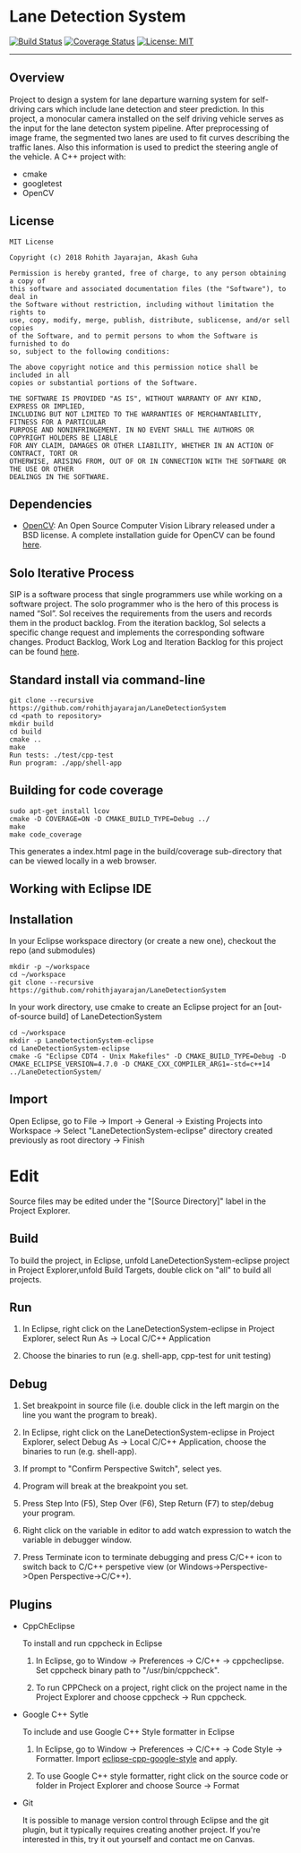 # Lane Detection System
[![Build Status](https://travis-ci.org/rohithjayarajan/LaneDetectionSystem.svg?branch=master)](https://travis-ci.org/rohithjayarajan/LaneDetectionSystem)
[![Coverage Status](https://coveralls.io/repos/github/rohithjayarajan/LaneDetectionSystem/badge.svg?branch=master)](https://coveralls.io/github/rohithjayarajan/LaneDetectionSystem?branch=master)
[![License: MIT](https://img.shields.io/badge/License-MIT-blue.svg)](https://opensource.org/licenses/MIT)

---

## Overview

Project to design a system for lane departure warning system for self-driving cars which include lane detection and steer prediction. In this project, a monocular camera installed on the self driving vehicle serves as the input for the lane detecton system pipeline. After preprocessing of image frame, the segmented two lanes are used to fit curves describing the traffic lanes. Also this information is used to predict the steering angle of the vehicle. 
A C++ project with:

- cmake
- googletest
- OpenCV

## License
```
MIT License

Copyright (c) 2018 Rohith Jayarajan, Akash Guha

Permission is hereby granted, free of charge, to any person obtaining a copy of 
this software and associated documentation files (the "Software"), to deal in 
the Software without restriction, including without limitation the rights to 
use, copy, modify, merge, publish, distribute, sublicense, and/or sell copies 
of the Software, and to permit persons to whom the Software is furnished to do 
so, subject to the following conditions:

The above copyright notice and this permission notice shall be included in all 
copies or substantial portions of the Software.

THE SOFTWARE IS PROVIDED "AS IS", WITHOUT WARRANTY OF ANY KIND, EXPRESS OR IMPLIED, 
INCLUDING BUT NOT LIMITED TO THE WARRANTIES OF MERCHANTABILITY, FITNESS FOR A PARTICULAR 
PURPOSE AND NONINFRINGEMENT. IN NO EVENT SHALL THE AUTHORS OR COPYRIGHT HOLDERS BE LIABLE 
FOR ANY CLAIM, DAMAGES OR OTHER LIABILITY, WHETHER IN AN ACTION OF CONTRACT, TORT OR 
OTHERWISE, ARISING FROM, OUT OF OR IN CONNECTION WITH THE SOFTWARE OR THE USE OR OTHER 
DEALINGS IN THE SOFTWARE.
```

## Dependencies

- [OpenCV][reference-id-for-OpenCV]: An Open Source Computer Vision Library released under a BSD license.
A complete installation guide for OpenCV can be found [here][reference-id-for-here].

[reference-id-for-OpenCV]: https://opencv.org/
[reference-id-for-here]: https://docs.opencv.org/3.3.1/d7/d9f/tutorial_linux_install.html

## Solo Iterative Process

SIP is a software process that single programmers use while working on a software project. The solo programmer who is the hero of this process is named “Sol”. Sol receives the requirements from the users and records them in the product backlog. From the iteration backlog, Sol selects a specific change request and implements the corresponding software changes. Product Backlog, Work Log and Iteration Backlog for this project can be found [here][reference-id-for-here1].

[reference-id-for-here1]: https://docs.google.com/spreadsheets/d/1b254fKUI1N3dCOtlsByfg0JyH0NWnpPUUpDtdTfVFeI/edit?usp=sharing

## Standard install via command-line
```
git clone --recursive https://github.com/rohithjayarajan/LaneDetectionSystem
cd <path to repository>
mkdir build
cd build
cmake ..
make
Run tests: ./test/cpp-test
Run program: ./app/shell-app
```

## Building for code coverage
```
sudo apt-get install lcov
cmake -D COVERAGE=ON -D CMAKE_BUILD_TYPE=Debug ../
make
make code_coverage
```
This generates a index.html page in the build/coverage sub-directory that can be viewed locally in a web browser.

## Working with Eclipse IDE ##

## Installation

In your Eclipse workspace directory (or create a new one), checkout the repo (and submodules)
```
mkdir -p ~/workspace
cd ~/workspace
git clone --recursive https://github.com/rohithjayarajan/LaneDetectionSystem
```

In your work directory, use cmake to create an Eclipse project for an [out-of-source build] of LaneDetectionSystem

```
cd ~/workspace
mkdir -p LaneDetectionSystem-eclipse
cd LaneDetectionSystem-eclipse
cmake -G "Eclipse CDT4 - Unix Makefiles" -D CMAKE_BUILD_TYPE=Debug -D CMAKE_ECLIPSE_VERSION=4.7.0 -D CMAKE_CXX_COMPILER_ARG1=-std=c++14 ../LaneDetectionSystem/
```

## Import

Open Eclipse, go to File -> Import -> General -> Existing Projects into Workspace -> 
Select "LaneDetectionSystem-eclipse" directory created previously as root directory -> Finish

# Edit

Source files may be edited under the "[Source Directory]" label in the Project Explorer.


## Build

To build the project, in Eclipse, unfold LaneDetectionSystem-eclipse project in Project Explorer,unfold Build Targets, double click on "all" to build all projects.

## Run

1. In Eclipse, right click on the LaneDetectionSystem-eclipse in Project Explorer,
select Run As -> Local C/C++ Application

2. Choose the binaries to run (e.g. shell-app, cpp-test for unit testing)


## Debug


1. Set breakpoint in source file (i.e. double click in the left margin on the line you want 
the program to break).

2. In Eclipse, right click on the LaneDetectionSystem-eclipse in Project Explorer, select Debug As -> 
Local C/C++ Application, choose the binaries to run (e.g. shell-app).

3. If prompt to "Confirm Perspective Switch", select yes.

4. Program will break at the breakpoint you set.

5. Press Step Into (F5), Step Over (F6), Step Return (F7) to step/debug your program.

6. Right click on the variable in editor to add watch expression to watch the variable in 
debugger window.

7. Press Terminate icon to terminate debugging and press C/C++ icon to switch back to C/C++ 
perspetive view (or Windows->Perspective->Open Perspective->C/C++).


## Plugins

- CppChEclipse

    To install and run cppcheck in Eclipse

    1. In Eclipse, go to Window -> Preferences -> C/C++ -> cppcheclipse.
    Set cppcheck binary path to "/usr/bin/cppcheck".

    2. To run CPPCheck on a project, right click on the project name in the Project Explorer 
    and choose cppcheck -> Run cppcheck.


- Google C++ Sytle

    To include and use Google C++ Style formatter in Eclipse

    1. In Eclipse, go to Window -> Preferences -> C/C++ -> Code Style -> Formatter. 
    Import [eclipse-cpp-google-style][reference-id-for-eclipse-cpp-google-style] and apply.

    2. To use Google C++ style formatter, right click on the source code or folder in 
    Project Explorer and choose Source -> Format

[reference-id-for-eclipse-cpp-google-style]: https://raw.githubusercontent.com/google/styleguide/gh-pages/eclipse-cpp-google-style.xml

- Git

    It is possible to manage version control through Eclipse and the git plugin, but it typically requires creating another project. If you're interested in this, try it out yourself and contact me on Canvas.
